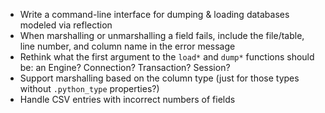 - Write a command-line interface for dumping & loading databases modeled via
  reflection
- When marshalling or unmarshalling a field fails, include the file/table, line
  number, and column name in the error message
- Rethink what the first argument to the `load*` and `dump*` functions should
  be: an Engine?  Connection?  Transaction?  Session?
- Support marshalling based on the column type (just for those types without
  `.python_type` properties?)
- Handle CSV entries with incorrect numbers of fields
